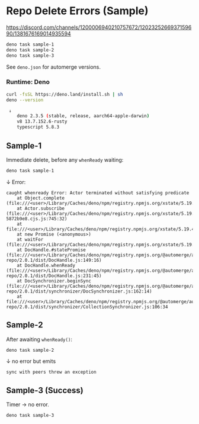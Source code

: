 # Repo Delete Errors (Sample)

https://discord.com/channels/1200006940210757672/1202325266937159690/1381676169014935594

```bash
deno task sample-1
deno task sample-2
deno task sample-3
```

See `deno.json` for automerge versions.

### Runtime: Deno

```bash
curl -fsSL https://deno.land/install.sh | sh
deno --version

 ↓
    deno 2.3.5 (stable, release, aarch64-apple-darwin)
    v8 13.7.152.6-rusty
    typescript 5.8.3
```

## Sample-1

Immediate delete, before any `whenReady` waiting:

```bash
deno task sample-1
```

↓ Error:

```
caught whenready Error: Actor terminated without satisfying predicate
    at Object.complete (file:///<user>/Library/Caches/deno/npm/registry.npmjs.org/xstate/5.19.4/dist/xstate.cjs.js:953:13)
    at Actor.subscribe (file:///<user>/Library/Caches/deno/npm/registry.npmjs.org/xstate/5.19.4/dist/raise-5872b9e8.cjs.js:745:32)
    at file:///<user>/Library/Caches/deno/npm/registry.npmjs.org/xstate/5.19.4/dist/xstate.cjs.js:944:20
    at new Promise (<anonymous>)
    at waitFor (file:///<user>/Library/Caches/deno/npm/registry.npmjs.org/xstate/5.19.4/dist/xstate.cjs.js:891:10)
    at DocHandle.#statePromise (file:///<user>/Library/Caches/deno/npm/registry.npmjs.org/@automerge/automerge-repo/2.0.1/dist/DocHandle.js:149:16)
    at DocHandle.whenReady (file:///<user>/Library/Caches/deno/npm/registry.npmjs.org/@automerge/automerge-repo/2.0.1/dist/DocHandle.js:231:45)
    at DocSynchronizer.beginSync (file:///<user>/Library/Caches/deno/npm/registry.npmjs.org/@automerge/automerge-repo/2.0.1/dist/synchronizer/DocSynchronizer.js:162:14)
    at file:///<user>/Library/Caches/deno/npm/registry.npmjs.org/@automerge/automerge-repo/2.0.1/dist/synchronizer/CollectionSynchronizer.js:106:34
```

## Sample-2

After awaiting `whenReady()`:

```bash
deno task sample-2
```

↓ no error but emits

```
sync with peers threw an exception
```

## Sample-3 (Success)

Timer → no error.

```bash
deno task sample-3
```
